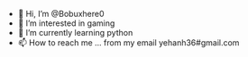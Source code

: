 - 👋 Hi, I’m @Bobuxhere0
- 👀 I’m interested in gaming
- 🌱 I’m currently learning python
- 📫 How to reach me ... from my email yehanh36#gmail.com

<!---
Bobuxhere0/Bobuxhere0 is a ✨ special ✨ repository because its `README.md` (this file) appears on your GitHub profile.
You can click the Preview link to take a look at your changes.
--->
